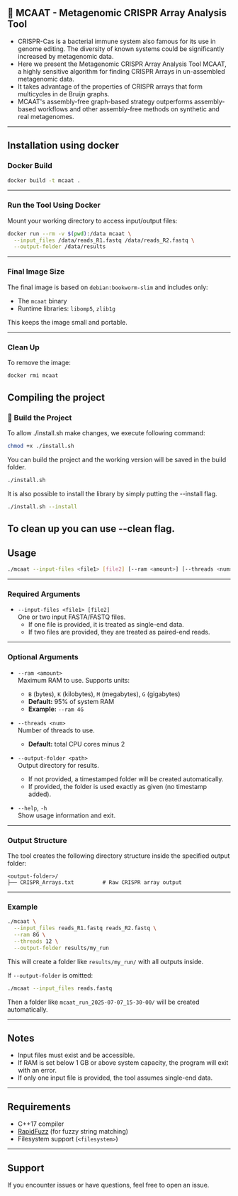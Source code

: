 ## 🧬 MCAAT - Metagenomic CRISPR Array Analysis Tool

- CRISPR-Cas is a bacterial immune system also famous for its use in genome editing. The diversity of known systems could be significantly increased by metagenomic data. 
- Here we present the Metagenomic CRISPR Array Analysis Tool MCAAT, a highly sensitive algorithm for finding CRISPR Arrays in un-assembled metagenomic data. 
- It takes advantage of the properties of CRISPR arrays that form multicycles in de Bruijn graphs. 
- MCAAT's assembly-free graph-based strategy outperforms assembly-based workflows and other assembly-free methods on synthetic and real metagenomes. 
---

## Installation using docker
### Docker Build

```bash
docker build -t mcaat .
```

---

### Run the Tool Using Docker

Mount your working directory to access input/output files:

```bash
docker run --rm -v $(pwd):/data mcaat \
  --input_files /data/reads_R1.fastq /data/reads_R2.fastq \
  --output-folder /data/results
```

---

### Final Image Size

The final image is based on `debian:bookworm-slim` and includes only:

- The `mcaat` binary
- Runtime libraries: `libomp5`, `zlib1g`

This keeps the image small and portable.

---

### Clean Up

To remove the image:

```bash
docker rmi mcaat
```

## Compiling the project

### 🔧 Build the Project
To allow ./install.sh make changes, we execute following command:
```bash
chmod +x ./install.sh
```
You can build the project and the working version will be saved in the build folder.
```bash
./install.sh
```
It is also possible to install the library by simply putting the --install flag.
```bash
./install.sh --install
```
To clean up you can use --clean flag.
---


## Usage

```bash
./mcaat --input-files <file1> [file2] [--ram <amount>] [--threads <num>] [--output-folder <path>] [--help]
```

---

### Required Arguments

- `--input-files <file1> [file2]`  
  One or two input FASTA/FASTQ files.  
  - If one file is provided, it is treated as single-end data.  
  - If two files are provided, they are treated as paired-end reads.

---

### Optional Arguments

- `--ram <amount>`  
  Maximum RAM to use. Supports units:  
  - `B` (bytes), `K` (kilobytes), `M` (megabytes), `G` (gigabytes)  
  - **Default:** 95% of system RAM  
  - **Example:** `--ram 4G`

- `--threads <num>`  
  Number of threads to use.  
  - **Default:** total CPU cores minus 2

- `--output-folder <path>`  
  Output directory for results.  
  - If not provided, a timestamped folder will be created automatically.  
  - If provided, the folder is used exactly as given (no timestamp added).

- `--help`, `-h`  
  Show usage information and exit.

---

### Output Structure

The tool creates the following directory structure inside the specified output folder:

```
<output-folder>/
├── CRISPR_Arrays.txt         # Raw CRISPR array output
```

---

### Example

```bash
./mcaat \
  --input_files reads_R1.fastq reads_R2.fastq \
  --ram 8G \
  --threads 12 \
  --output-folder results/my_run
```

This will create a folder like `results/my_run/` with all outputs inside.

If `--output-folder` is omitted:

```bash
./mcaat --input_files reads.fastq
```

Then a folder like `mcaat_run_2025-07-07_15-30-00/` will be created automatically.

---

## Notes

- Input files must exist and be accessible.
- If RAM is set below 1 GB or above system capacity, the program will exit with an error.
- If only one input file is provided, the tool assumes single-end data.

---

## Requirements

- C++17 compiler
- [RapidFuzz](https://github.com/maxbachmann/rapidfuzz-cpp) (for fuzzy string matching)
- Filesystem support (`<filesystem>`)

---

## Support

If you encounter issues or have questions, feel free to open an issue.
